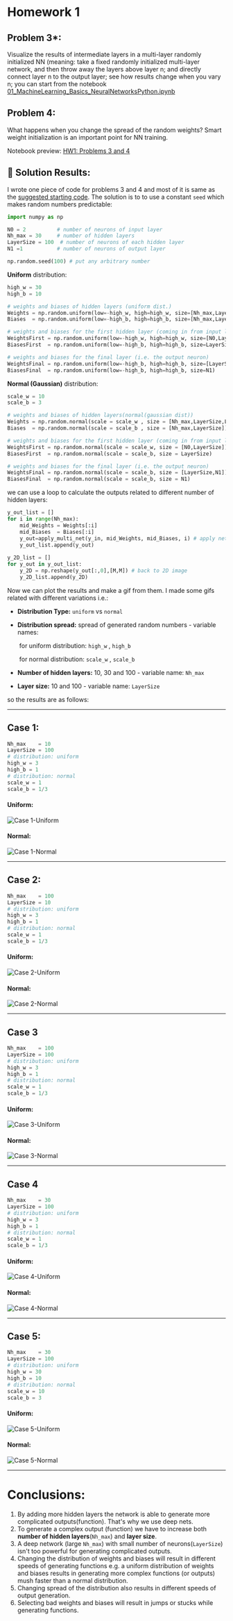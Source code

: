 # Homework 1

## Problem 3*:

Visualize the results of intermediate layers in a multi-layer randomly initialized NN (meaning: take a fixed randomly initialized multi-layer network, and then throw away the layers above layer n; and directly connect layer n to the output layer; see how results change when you vary n; you can start from the notebook [01_MachineLearning_Basics_NeuralNetworksPython.ipynb](https://owncloud.gwdg.de/index.php/s/Unl2Yru1HsqwQNK)



## Problem 4:

What happens when you change the spread of the random weights? Smart weight initialization is an important point for NN training.



Notebook preview:
[HW1: Problems 3 and 4](https://nbviewer.jupyter.org/github/mahdiaslanimk/ML-for-Physicists-Homeworks/blob/main/Homework%201/problem%203%20and%204/HW1_Problem_3_4.ipynb)

## 🧠 Solution Results:

I wrote one piece of code for problems 3 and 4 and most of it is same as the [suggested starting code](https://nbviewer.jupyter.org/urls/owncloud.gwdg.de/index.php/s/Unl2Yru1HsqwQNK/download). The solution is to to use a constant ```seed``` which makes random numbers predictable:

```python
import numpy as np

N0 = 2          # number of neurons of input layer
Nh_max = 30     # number of hidden layers
LayerSize = 100  # number of neurons of each hidden layer
N1 =1           # number of neurons of output layer

np.random.seed(100) # put any arbitrary number
```

**Uniform** distribution:

```python
high_w = 30
high_b = 10

# weights and biases of hidden layers (uniform dist.)
Weights = np.random.uniform(low=-high_w, high=high_w, size=[Nh_max,LayerSize,LayerSize])
Biases  = np.random.uniform(low=-high_b, high=high_b, size=[Nh_max,LayerSize])

# weights and biases for the first hidden layer (coming in from input layer)
WeightsFirst = np.random.uniform(low=-high_w, high=high_w, size=[N0,LayerSize])
BiasesFirst  = np.random.uniform(low=-high_b, high=high_b, size=LayerSize)

# weights and biases for the final layer (i.e. the output neuron)
WeightsFinal = np.random.uniform(low=-high_b, high=high_b, size=[LayerSize,N1])
BiasesFinal  = np.random.uniform(low=-high_b, high=high_b, size=N1)
```

**Normal (Gaussian)** distribution:

```python
scale_w = 10
scale_b = 3

# weights and biases of hidden layers(normal(gaussian dist))
Weights = np.random.normal(scale = scale_w , size = [Nh_max,LayerSize,LayerSize])
Biases  = np.random.normal(scale = scale_b , size = [Nh_max,LayerSize])

# weights and biases for the first hidden layer (coming in from input layer)
WeightsFirst = np.random.normal(scale = scale_w, size = [N0,LayerSize])
BiasesFirst  = np.random.normal(scale = scale_b, size = LayerSize)

# weights and biases for the final layer (i.e. the output neuron)
WeightsFinal = np.random.normal(scale = scale_b, size = [LayerSize,N1])
BiasesFinal  = np.random.normal(scale = scale_b, size = N1)
```

we can use a loop to calculate the outputs related to different number of hidden layers:

```Python
y_out_list = []
for i in range(Nh_max):
    mid_Weights = Weights[:i]
    mid_Biases  = Biases[:i]
    y_out=apply_multi_net(y_in, mid_Weights, mid_Biases, i) # apply net to all these samples!
    y_out_list.append(y_out)
    
y_2D_list = []
for y_out in y_out_list:
    y_2D = np.reshape(y_out[:,0],[M,M]) # back to 2D image
    y_2D_list.append(y_2D)
```



Now we can plot the results and make a gif from them. I made some gifs related with different variations i.e.:

- **Distribution Type:** ```uniform``` vs ```normal``` 

- **Distribution spread:** spread of generated random numbers - variable names:

  ​	for uniform distribution: ```high_w``` , ```high_b``` 

  ​	for normal distribution: ```scale_w``` , ```scale_b``` 

- **Number of hidden layers:** 10, 30 and 100 - variable name: ```Nh_max```

- **Layer size:**  10 and 100 - variable name: ```LayerSize```

  

so the results are as follows:

---

## Case 1:

```python
Nh_max    = 10
LayerSize = 100
# distribution: uniform
high_w = 3
high_b = 1
# distribution: normal
scale_w = 1
scale_b = 1/3
```

#### Uniform:

<img src="./problem 3 and 4/gif/Uniform vs Normal 1/problem3_Uniform_Nh10_LS100_high_w=3_b=1.gif" alt="Case 1-Uniform" />

#### Normal:

<img src="./problem 3 and 4/gif/Uniform vs Normal 1/problem3_Normal_Nh10_LS100_Scale_w=1_b=1div3.gif" alt="Case 1-Normal" />

---

## Case 2:

```python
Nh_max    = 100
LayerSize = 10
# distribution: uniform
high_w = 3
high_b = 1
# distribution: normal
scale_w = 1
scale_b = 1/3
```

#### Uniform:

<img src="./problem 3 and 4/gif/Uniform vs Normal 3/problem3_Uniform_Nh100_LS10_high_w=3_b=1.gif" alt="Case 2-Uniform" />


#### Normal:

<img src="./problem 3 and 4/gif/Uniform vs Normal 3/problem3_Normal_Nh100_LS10_Scale_w=1_b=1div3.gif" alt="Case 2-Normal" />

---

## Case 3

```python
Nh_max    = 100
LayerSize = 100
# distribution: uniform
high_w = 3
high_b = 1
# distribution: normal
scale_w = 1
scale_b = 1/3
```

#### Uniform:

<img src="./problem 3 and 4/gif/Uniform vs Normal 5/problem3_Uniform_Nh100_LS100_high_w=3_b=1.gif" alt="Case 3-Uniform" />

#### Normal:

<img src="./problem 3 and 4/gif/Uniform vs Normal 5/problem3_Normal_Nh100_LS100_Scale_w=1_b=1div3.gif" alt="Case 3-Normal" />

---

## Case 4

```Python
Nh_max    = 30
LayerSize = 100
# distribution: uniform
high_w = 3
high_b = 1
# distribution: normal
scale_w = 1
scale_b = 1/3
```

#### Uniform:

<img src="./problem 3 and 4/gif/Uniform vs Normal 2/problem3_Uniform_Nh30_LS100_high_w=3_b=1.gif" alt="Case 4-Uniform" />

#### Normal:

<img src="./problem 3 and 4/gif/Uniform vs Normal 2/problem3_Normal_Nh30_LS100_Scale_w=1_b=1div3.gif" alt="Case 4-Normal" />

---

## Case 5:

```Python
Nh_max    = 30
LayerSize = 100
# distribution: uniform
high_w = 30
high_b = 10
# distribution: normal
scale_w = 10
scale_b = 3
```

#### Uniform:

<img src="./problem 3 and 4/gif/Uniform vs Normal 6/problem3_Uniform_Nh30_LS100_high_w=30_b=10.gif" alt="Case 5-Uniform" />

#### Normal:

<img src="./problem 3 and 4/gif/Uniform vs Normal 6/problem3_Normal_Nh30_LS100_Scale_w=10_b=3.gif" alt="Case 5-Normal" />

---

# Conclusions:

1. By adding more hidden layers the network is able to generate more complicated outputs(function). That's why we use deep nets.
2. To generate a complex output (function) we have to increase both **number of hidden layers**(```Nh_max```) and **layer size**.
3. A deep network (large ```Nh_max```) with small number of neurons(```LayerSize```) isn't too powerful for generating complicated outputs.
4. Changing the distribution of weights and biases will result in different speeds of generating functions e.g. a uniform distribution of weights and biases results in generating more complex functions (or outputs) mush faster than a normal distribution.
5. Changing  spread of the distribution also results in different speeds of output generation.
6. Selecting bad weights and biases will result in jumps or stucks while generating functions.

